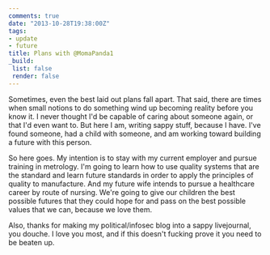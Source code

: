 ```yaml
---
comments: true
date: "2013-10-28T19:38:00Z"
tags:
- update
- future
title: Plans with @MomaPanda1
_build:
 list: false
 render: false
---
```


Sometimes, even the best laid out plans fall apart. That said, there are
times when small notions to do something wind up becoming reality
before you know it. I never thought I'd be capable of caring about
someone again, or that I'd even want to. But here I am, writing sappy
stuff, because I have. I've found someone, had a child with someone, and
am working toward building a future with this person.

So here goes. My intention is to stay with my current employer and
pursue training in metrology. I'm going to learn how to use quality
systems that are the standard and learn future standards in order to
apply the principles of quality to manufacture. And my future wife
intends to pursue a healthcare career by route of nursing. We're going
to give our children the best possible futures that they could hope for
and pass on the best possible values that we can, because we love them.

Also, thanks for making my political/infosec blog into a sappy
livejournal, you douche. I love you most, and if this doesn't fucking
prove it you need to be beaten up.
